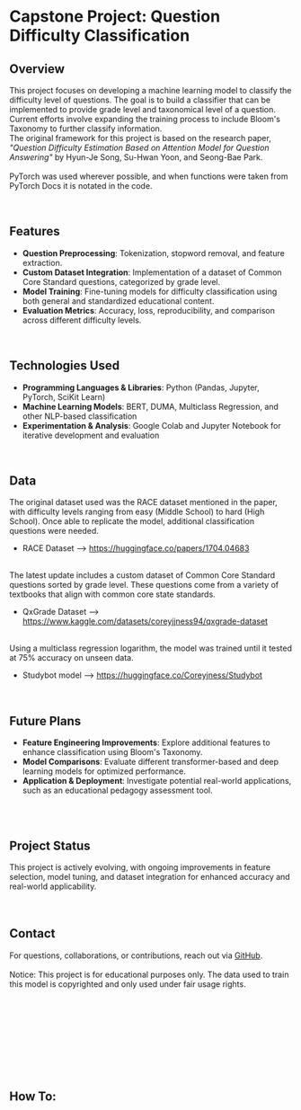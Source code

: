 # **Capstone Project: Question Difficulty Classification**  

## **Overview**  
This project focuses on developing a machine learning model to classify the difficulty level of questions. The goal is to build a classifier that can be implemented to provide grade level and taxonomical level of a question. Current efforts involve expanding the training process to include Bloom's Taxonomy to further classify information. 
<br>
The original framework for this project is based on the research paper, *"Question Difficulty Estimation Based on Attention Model for Question Answering"* by Hyun-Je Song, Su-Hwan Yoon, and Seong-Bae Park.  
<br>
PyTorch was used wherever possible, and when functions were taken from PyTorch Docs it is notated in the code.  

<br>

## **Features**  
- **Question Preprocessing**: Tokenization, stopword removal, and feature extraction.  
- **Custom Dataset Integration**: Implementation of a dataset of Common Core Standard questions, categorized by grade level.  
- **Model Training**: Fine-tuning models for difficulty classification using both general and standardized educational content.  
- **Evaluation Metrics**: Accuracy, loss, reproducibility, and comparison across different difficulty levels.  

<br>

## **Technologies Used**  
- **Programming Languages & Libraries**: Python (Pandas, Jupyter, PyTorch, SciKit Learn)  
- **Machine Learning Models**: BERT, DUMA, Multiclass Regression, and other NLP-based classification  
- **Experimentation & Analysis**: Google Colab and Jupyter Notebook for iterative development and evaluation  

<br>

## **Data**  
The original dataset used was the RACE dataset mentioned in the paper, with difficulty levels ranging from easy (Middle School) to hard (High School).  Once able to replicate the model, additional classification questions were needed. 
- RACE Dataset --> https://huggingface.co/papers/1704.04683

<br>
The latest update includes a custom dataset of Common Core Standard questions sorted by grade level.  These questions come from a variety of textbooks that align with common core state standards.

- QxGrade Dataset --> https://www.kaggle.com/datasets/coreyjjness94/qxgrade-dataset

<br>
Using a multiclass regression logarithm, the model was trained until it tested at 75% accuracy on unseen data. 

- Studybot model --> https://huggingface.co/Coreyjness/Studybot
<br>


## **Future Plans**  
- **Feature Engineering Improvements**: Explore additional features to enhance classification using Bloom's Taxonomy.   
- **Model Comparisons**: Evaluate different transformer-based and deep learning models for optimized performance.  
- **Application & Deployment**: Investigate potential real-world applications, such as an educational pedagogy assessment tool.  
<br>
<br>

## **Project Status**  
This project is actively evolving, with ongoing improvements in feature selection, model tuning, and dataset integration for enhanced accuracy and real-world applicability.  
<br>
<br>

## **Contact**  
For questions, collaborations, or contributions, reach out via [GitHub](https://github.com/coreyjness).  
<br>
Notice:  This project is for educational purposes only.  The data used to train this model is copyrighted and only used under fair usage rights.  


<br><br><br><br>
<br><br><br><br>

## **How To:** 